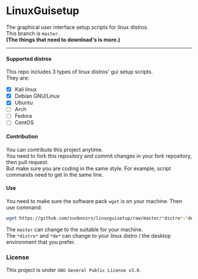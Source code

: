 # LinuxGuisetup
The graphical user interface setup scripts for linux distros.  
This branch is `master`.  
**(The things that need to download's is more.)**

---

#### Supported distros
This repo includes 3 types of linux distros' gui setup scripts.  
They are:  
- [x] Kali linux  
- [x] Debian GNU/Linux  
- [x] Ubuntu  
- [ ] Arch  
- [ ] Fedora  
- [ ] CentOS

#### Contribution
You can contribute this project anytime.  
You need to fork this repository and commit changes in your fork repository, then pull request.  
But make sure you are coding in the same style. For example, script commands need to get in the same line.

#### Use
You need to make sure the software pack `wget` is on your machine. Then use command:
```bash
wget https://github.com/sunbossrs/linuxguisetup/raw/master/*distro*-*de*.sh
```
The `master` can change to the suitable for your machine.  
The `*distro*` and `*de*` can change to your linux distro / the desktop environment that you prefer.

### License
This project is under `GNU General Public License v3.0`.
